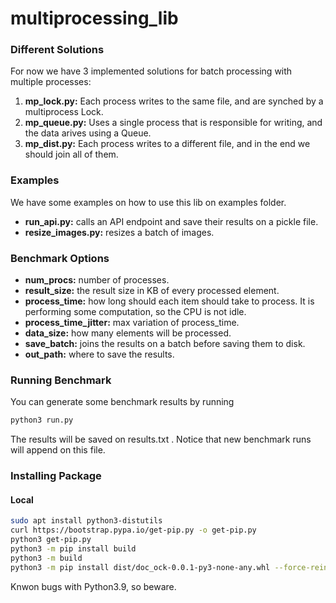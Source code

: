 # multiprocessing_lib

### Different Solutions

For now we have 3 implemented solutions for batch processing with multiple processes:
1. **mp_lock.py:** Each process writes to the same file, and are synched by a multiprocess Lock.
2. **mp_queue.py:** Uses a single process that is responsible for writing, and the data arives using a Queue.
3. **mp_dist.py:** Each process writes to a different file, and in the end we should join all of them.

### Examples

We have some examples on how to use this lib on examples folder.
- **run_api.py:** calls an API endpoint and save their results on a pickle file.
- **resize_images.py:** resizes a batch of images.

### Benchmark Options
- **num_procs:** number of processes.
- **result_size:** the result size in KB of every processed element.
- **process_time:** how long should each item should take to process. It is performing some computation, so the CPU is not idle.
- **process_time_jitter:** max variation of process_time.
- **data_size:** how many elements will be processed.
- **save_batch:** joins the results on a batch before saving them to disk.
- **out_path:** where to save the results.

### Running Benchmark

You can generate some benchmark results by running
```sh
python3 run.py
```
The results will be saved on results.txt . Notice that new benchmark runs will append on this file.

### Installing Package

#### Local

```sh
sudo apt install python3-distutils
curl https://bootstrap.pypa.io/get-pip.py -o get-pip.py
python3 get-pip.py
python3 -m pip install build
python3 -m build
python3 -m pip install dist/doc_ock-0.0.1-py3-none-any.whl --force-reinstall
```

Knwon bugs with Python3.9, so beware.
